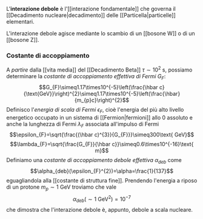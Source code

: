 L'**interazione debole** è l'[[interazione fondamentale]] che governa il [[Decadimento nucleare|decadimento]] delle [[Particella|particelle]] elementari.

L'interazione debole agisce mediante lo scambio di un [[bosone W]] o di un [[bosone Z]].
### Costante di accoppiamento
A *partire* dalla [[vita media]] del [[Decadimento Beta]] $\tau\sim10^{2}$ s, possiamo determinare la *costante di accoppiamento effettiva di Fermi* $G_{F}$:
$$G_{F}\simeq1.17\times10^{-5}\left(\frac{\hbar c}{\text{GeV}}\right)^{2}\simeq1.17\times10^{-5}\left(\frac{\hbar}{m_{p}c}\right)^{2}$$
Definisco l'*energia di scala di Fermi* $\epsilon_{F}$, cioè l'energia del più alto livello energetico occupato in un sistema di [[Fermion|fermioni]] allo 0 assoluto e anche la lunghezza di Fermi $\lambda_{F}$ associata all'impulso di Fermi
$$\epsilon_{F}=\sqrt{\frac{(\hbar c)^{3}}{G_{F}}}\simeq300\text{ GeV}$$
$$\lambda_{F}=\sqrt{\frac{G_{F}}{\hbar c}}\simeq0.6\times10^{-16}\text{ m}$$
Definiamo una *costante di accoppiamento debole effettiva* $\alpha_{deb}$ come
$$\alpha_{deb}(\epsilon_{F}^{2})=\alpha=\frac{1}{137}$$
eguagliandola alla [[costante di struttura fine]]. Prendendo l'energia a riposo di un protone $m_{p}\sim1$ GeV troviamo che vale
$$\alpha_{deb}(\sim1\text{ GeV}^{2})=10^{-7}$$
che dimostra che l'interazione debole è, appunto, debole a scala nucleare.